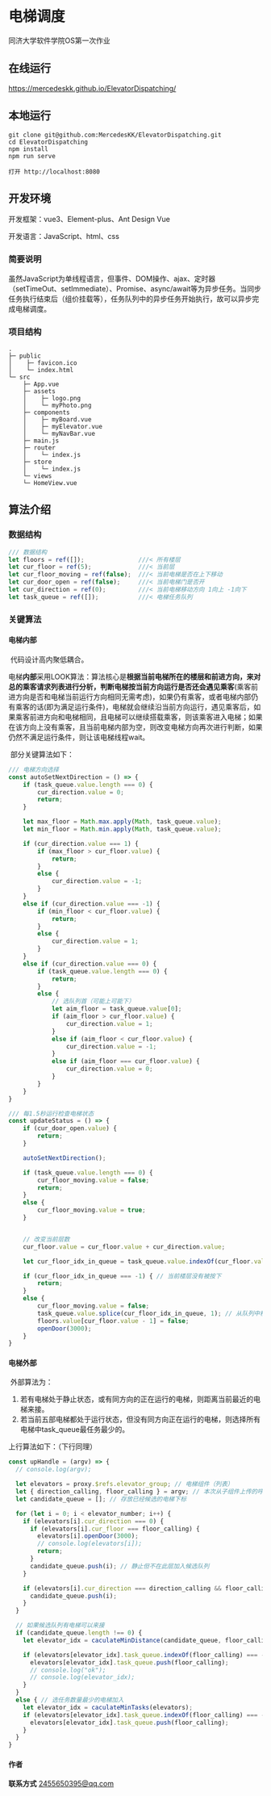 # 电梯调度

同济大学软件学院OS第一次作业

## 在线运行

https://mercedeskk.github.io/ElevatorDispatching/

## 本地运行
```
git clone git@github.com:MercedesKK/ElevatorDispatching.git
cd ElevatorDispatching
npm install
npm run serve

打开 http://localhost:8080
```

## 开发环境

开发框架：vue3、Element-plus、Ant Design Vue

开发语言：JavaScript、html、css

### 简要说明

​		虽然JavaScript为单线程语言，但事件、DOM操作、ajax、定时器（setTimeOut、setImmediate）、Promise、async/await等为异步任务。当同步任务执行结束后（组价挂载等），任务队列中的异步任务开始执行，故可以异步完成电梯调度。

### 项目结构

```
.
├─ public
│    ├─ favicon.ico
│    └─ index.html
└─ src
    ├─ App.vue
    ├─ assets
    │    ├─ logo.png
    │    └─ myPhoto.png
    ├─ components
    │    ├─ myBoard.vue
    │    ├─ myElevator.vue
    │    └─ myNavBar.vue
    ├─ main.js
    ├─ router
    │    └─ index.js
    ├─ store
    │    └─ index.js
    └─ views
    └─ HomeView.vue
```



## 算法介绍

### 数据结构

```js
/// 数据结构
let floors = ref([]);   			///< 所有楼层
let cur_floor = ref(5);				///< 当前层
let cur_floor_moving = ref(false);	///< 当前电梯是否在上下移动
let cur_door_open = ref(false);		///< 当前电梯门是否开
let cur_direction = ref(0);			///< 当前电梯移动方向 1向上 -1向下
let task_queue = ref([]);			///< 电梯任务队列
```

### 关键算法

#### 电梯内部

​		代码设计高内聚低耦合。

​		电梯**内部**采用LOOK算法：算法核心是**根据当前电梯所在的楼层和前进方向，来对总的乘客请求列表进行分析，判断电梯按当前方向运行是否还会遇见乘客**(乘客前进方向是否和电梯当前运行方向相同无需考虑)，如果仍有乘客，或者电梯内部仍有乘客的话(即为满足运行条件)，电梯就会继续沿当前方向运行，遇见乘客后，如果乘客前进方向和电梯相同，且电梯可以继续搭载乘客，则该乘客进入电梯；如果在该方向上没有乘客，且当前电梯内部为空，则改变电梯方向再次进行判断，如果仍然不满足运行条件，则让该电梯线程wait。

​		部分关键算法如下：

```js
/// 电梯方向选择
const autoSetNextDirection = () => {
    if (task_queue.value.length === 0) {
        cur_direction.value = 0;
        return;
    }

    let max_floor = Math.max.apply(Math, task_queue.value);
    let min_floor = Math.min.apply(Math, task_queue.value);

    if (cur_direction.value === 1) {
        if (max_floor > cur_floor.value) {
            return;
        }
        else {
            cur_direction.value = -1;
        }
    }
    else if (cur_direction.value === -1) {
        if (min_floor < cur_floor.value) {
            return;
        }
        else {
            cur_direction.value = 1;
        }
    }
    else if (cur_direction.value === 0) {
        if (task_queue.value.length === 0) {
            return;
        }
        else {
            // 选队列首（可能上可能下）
            let aim_floor = task_queue.value[0];
            if (aim_floor > cur_floor.value) {
                cur_direction.value = 1;
            }
            else if (aim_floor < cur_floor.value) {
                cur_direction.value = -1;
            }
            else if (aim_floor === cur_floor.value) {
                cur_direction.value = 0;
            }
        }
    }
}

/// 每1.5秒运行检查电梯状态
const updateStatus = () => {
    if (cur_door_open.value) {
        return;
    }

    autoSetNextDirection();

    if (task_queue.value.length === 0) {
        cur_floor_moving.value = false;
        return;
    }
    else {
        cur_floor_moving.value = true;
    }


    // 改变当前层数
    cur_floor.value = cur_floor.value + cur_direction.value;

    let cur_floor_idx_in_queue = task_queue.value.indexOf(cur_floor.value);

    if (cur_floor_idx_in_queue === -1) { // 当前楼层没有被按下
        return;
    }
    else {
        cur_floor_moving.value = false;
        task_queue.value.splice(cur_floor_idx_in_queue, 1); // 从队列中移除当前层
        floors.value[cur_floor.value - 1] = false;
        openDoor(3000);
    }
}
```



#### 电梯外部

​		外部算法为：

1. 若有电梯处于静止状态，或有同方向的正在运行的电梯，则距离当前最近的电梯来接。
2. 若当前五部电梯都处于运行状态，但没有同方向正在运行的电梯，则选择所有电梯中task_queue最任务最少的。

上行算法如下：（下行同理）

```js
const upHandle = (argv) => {
  // console.log(argv);

  let elevators = proxy.$refs.elevator_group; // 电梯组件（列表）
  let { direction_calling, floor_calling } = argv; // 本次从子组件上传的呼叫方向和电梯数
  let candidate_queue = []; // 存放已经候选的电梯下标

  for (let i = 0; i < elevator_number; i++) {
    if (elevators[i].cur_direction === 0) {
      if (elevators[i].cur_floor === floor_calling) {
        elevators[i].openDoor(3000);
        // console.log(elevators[i]);
        return;
      }
      candidate_queue.push(i); // 静止但不在此层加入候选队列
    }

    if (elevators[i].cur_direction === direction_calling && floor_calling - elevators[i].cur_floor > 0) { // 电梯同向且还没有加入此层
      candidate_queue.push(i);
    }
  }

  // 如果候选队列有电梯可以来接
  if (candidate_queue.length !== 0) {
    let elevator_idx = caculateMinDistance(candidate_queue, floor_calling, elevators);

    if (elevators[elevator_idx].task_queue.indexOf(floor_calling) === -1) {
      elevators[elevator_idx].task_queue.push(floor_calling);
      // console.log("ok");
      // console.log(elevator_idx);
    }
  }
  else { // 选任务数量最少的电梯加入
    let elevator_idx = caculateMinTasks(elevators);
    if (elevators[elevator_idx].task_queue.indexOf(floor_calling) === -1) {
      elevators[elevator_idx].task_queue.push(floor_calling);
    }
  }
}
```



#### 作者

**联系方式** 2455650395@qq.com

